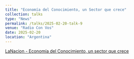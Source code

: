 ```yaml
---
title: "Economía del Conocimiento, un Sector que crece"
collection: talks
type: "News"
permalink: /talks/2025-02-20-talk-9
venue: "Radio Con Vos"
date: 2025-02-20
location: "Argentina"
---
```



[LaNacion - Economía del Conocimiento, un sector que crece](https://www.lanacion.com.ar/economia/economia-del-conocimiento-un-sector-que-genera-dolares-en-el-pais-y-quiere-subirse-a-la-ola-de-la-ia-nid19012025/)
